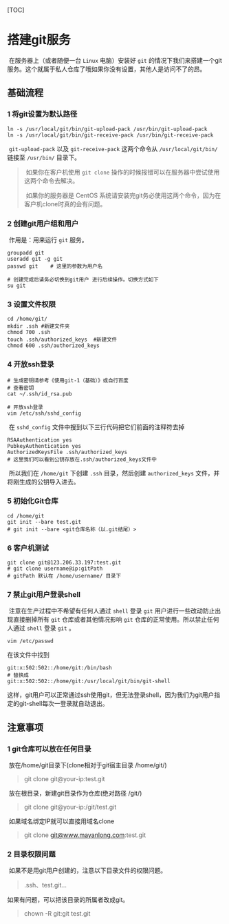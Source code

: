 [TOC]

# 搭建git服务

​	在服务器上（或者随便一台 `Linux` 电脑）安装好 `git` 的情况下我们来搭建一个git服务。这个就属于私人仓库了哦如果你没有设置，其他人是访问不了的昂。

## 基础流程

### 1 将git设置为默认路径

```shell
ln -s /usr/local/git/bin/git-upload-pack /usr/bin/git-upload-pack
ln -s /usr/local/git/bin/git-receive-pack /usr/bin/git-receive-pack
```

​	 `git-upload-pack` 以及 `git-receive-pack` 这两个命令从 `/usr/local/git/bin/` 链接至 `/usr/bin/` 目录下。

> ​	如果你在客户机使用 `git clone` 操作的时候报错可以在服务器中尝试使用这两个命令去解决。
>
> ​	如果你的服务器是 CentOS 系统请安装完git务必使用这两个命令，因为在客户机clone时真的会有问题。

### 2 创建git用户组和用户

​	作用是：用来运行 `git` 服务。

```shell
groupadd git
useradd git -g git
passwd git    # 这里的参数为用户名

# 创建完成后请务必切换到git用户 进行后续操作。切换方式如下
su git
```

### 3 设置文件权限

```shell
cd /home/git/
mkdir .ssh #新建文件夹
chmod 700 .ssh 
touch .ssh/authorized_keys  #新建文件
chmod 600 .ssh/authorized_keys
```

### 4 开放ssh登录

```shell
# 生成密钥请参考《使用git-1（基础）》或自行百度
# 查看密钥
cat ~/.ssh/id_rsa.pub

# 开放ssh登录
vim /etc/ssh/sshd_config
```

​	 在 `sshd_config` 文件中搜到以下三行代码把它们前面的注释符去掉

```shell
RSAAuthentication yes
PubkeyAuthentication yes
AuthorizedKeysFile .ssh/authorized_keys
# 这里我们可以看到公钥存放在.ssh/authorized_keys文件中
```

​	所以我们在 `/home/git` 下创建 `.ssh` 目录，然后创建 `authorized_keys` 文件，并将刚生成的公钥导入进去。

### 5 初始化Git仓库

```shell
cd /home/git
git init --bare test.git
# git init --bare <git仓库名称（以.git结尾）>
```

### 6 客户机测试

```shell
git clone git@123.206.33.197:test.git
# git clone username@ip:gitPath
# gitPath 默认在 /home/username/ 目录下
```

### 7 禁止git用户登录shell

​	注意在生产过程中不希望有任何人通过 `shell` 登录 `git` 用户进行一些改动防止出现直接删掉所有 `git` 仓库或者其他情况影响 `git` 仓库的正常使用。所以禁止任何人通过 `shell` 登录 `git` 。

```shell
vim /etc/passwd
```

在该文件中找到

```shell
git:x:502:502::/home/git:/bin/bash
# 替换成
git:x:502:502::/home/git:/usr/local/git/bin/git-shell
```

​	这样，git用户可以正常通过ssh使用git，但无法登录shell，因为我们为git用户指定的git-shell每次一登录就自动退出。

## 注意事项

### 1 git仓库可以放在任何目录

​	放在/home/git目录下(clone相对于git宿主目录 /home/git/) 

> git clone git@your-ip:test.git

​	放在根目录，新建git目录作为仓库(绝对路径 /git/) 

> git clone git@your-ip:/git/test.git

​	如果域名绑定IP就可以直接用域名clone 

> git clone git@www.mayanlong.com:test.git

### 2 目录权限问题

​	如果不是用git用户创建的，注意以下目录文件的权限问题。 

> .ssh、test.git…

如果有问题，可以把该目录的所属者改成git。 

> chown -R git:git test.git